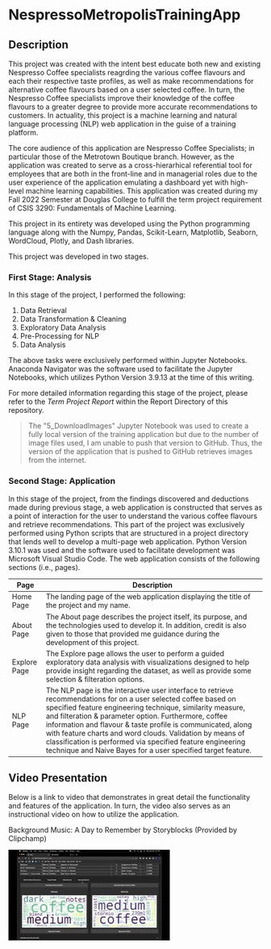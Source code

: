 # NespressoMetropolisTrainingApp

## Description

This project was created with the intent best educate both new and existing Nespresso Coffee specialists reagrding the various coffee flavours and each their respective taste profiles, as well as make recommendations for alternative coffee flavours based on a user selected coffee. In turn, the Nespresso Coffee specialists improve their knowledge of the coffee flavours to a greater degree to provide more accurate recommendations to customers. In actuality, this project is a machine learning and natural language processing (NLP) web application in the guise of a training platform.

The core audience of this application are Nespresso Coffee Specialists; in particular those of the Metrotown Boutique branch. However, as the application was created to serve as a cross-hierarhical referential tool for employees that are both in the front-line and in managerial roles due to the user experience of the application emulating a dashboard yet with high-level machine learning capabilities. This application was created during my Fall 2022 Semester at Douglas College to fulfill the term project requirement of CSIS 3290: Fundamentals of Machine Learning.

This project in its entirety was developed using the Python programming language along with the Numpy, Pandas, Scikit-Learn, Matplotlib, Seaborn, WordCloud, Plotly, and Dash libraries. 

This project was developed in two stages.

### First Stage: Analysis
In this stage of the project, I performed the following:
1. Data Retrieval
2. Data Transformation & Cleaning
3. Exploratory Data Analysis
4. Pre-Processing for NLP
5. Data Analysis

The above tasks were exclusively performed within Jupyter Notebooks. Anaconda Navigator was the software used to facilitate the Jupyter Notebooks, which utilizes Python Version 3.9.13 at the time of this writing.

For more detailed information regarding this stage of the project, please refer to the _Term Project Report_ within the Report Directory of this repository.

> The "5_DownloadImages" Jupyter Notebook was used to create a fully local version of the training application but due to the number of image files used, I am unable to push that version to GitHub. Thus, the version of the application that is pushed to GitHub retrieves images from the internet.

### Second Stage: Application
In this stage of the project, from the findings discovered and deductions made during previous stage, a web application is constructed that serves as a point of interaction for the user to understand the various coffee flavours and retrieve recommendations. This part of the project was exclusively performed using Python scripts that are structured in a project directory that lends well to develop a multi-page web application. Python Version 3.10.1 was used and the software used to facilitate development was Microsoft Visual Studio Code. The web application consists of the following sections (i.e., pages).

|Page|Description|
|--|--|
|Home Page|The landing page of the web application displaying the title of the project and my name.|
|About Page|The About page describes the project itself, its purpose, and the technologies used to develop it. In addition, credit is also given to those that provided me guidance during the development of this project.|
|Explore Page|The Explore page allows the user to perform a guided exploratory data analysis with visualizations designed to help provide insight regarding the dataset, as well as provide some selection & filteration options.|
|NLP Page|The NLP page is the interactive user interface to retrieve recommendations for on a user selected coffee based on specified feature engineering technique, similarity measure, and filteration & parameter option. Furthermore, coffee information and flavour & taste profile is communicated, along with feature charts and word clouds. Validation by means of classification is performed via specified feature engineering technique and Naive Bayes for a user specified target feature.|

## Video Presentation

Below is a link to video that demonstrates in great detail the functionality and features of the application. In turn, the video also serves as an instructional video on how to utilize the application.

Background Music: A Day to Remember by Storyblocks (Provided by Clipchamp)

[![Nespresso Metropolis Training App - Demonstration Video](https://github.com/kjeshang/NespressoMetropolisTrainingApp/blob/main/Report/Images/mq2.jpeg?raw=true)](https://youtu.be/1LL-yqbQuig "Nespresso Metropolis Training App Demonstration Video")